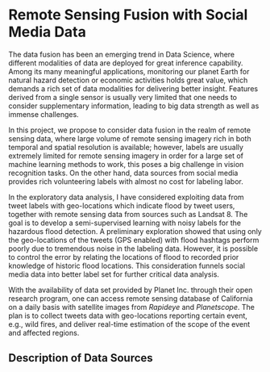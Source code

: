 # Remote Sensing Fusion with Social Media Data



The data fusion has been an emerging trend in Data Science, where different modalities of data are deployed for great inference capability. Among its many meaningful applications, monitoring our planet Earth for natural hazard detection or economic activities holds great value, which demands a rich set of data modalities for delivering better insight.  Features derived from a single sensor is usually very limited that one needs to consider supplementary information, leading to big data strength as well as immense challenges. 

In this project, we propose to consider data fusion in the realm of remote sensing data, where large volume of remote sensing imagery rich in both temporal and spatial resolution is available; however, labels are usually extremely limited for remote sensing imagery in order for a large set of machine learning methods to work, this poses a big challenge in vision recognition tasks. On the other hand, data sources from social media provides rich volunteering labels with almost no cost for labeling labor. 

In the exploratory data analysis, I have considered exploiting data from tweet labels with geo-locations which indicate flood by tweet users, together with remote sensing data from sources such as Landsat 8. The goal is to develop a semi-supervised learning with noisy labels for the hazardous flood detection. A preliminary exploration showed that using only the geo-locations of the tweets (GPS enabled) with flood hashtags perform poorly due to tremendous noise in the labeling data. However, it is possible to control the error by relating the locations of flood to recorded prior knowledge of historic flood locations. This consideration funnels social media data into better label set for further critical data analysis. 

With the availability of data set provided by Planet Inc. through their open research program, one can access remote sensing database of California on a daily basis with satellite images from *Rapideye* and *Planetscope*. The plan is to collect tweets data with geo-locations reporting certain event, e.g., wild fires, and deliver real-time estimation of the scope of the event and affected regions. 

## Description of Data Sources